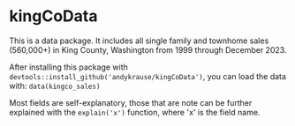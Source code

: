 # kingCoData

This is a data package.  It includes all single family and townhome sales (560,000+) in King County, Washington from 1999 through December 2023.

After installing this package with `devtools::install_github('andykrause/kingCoData')`, you can load the data with: `data(kingco_sales)`

Most fields are self-explanatory, those that are note can be further explained with the `explain('x')` function, where 'x' is the field name. 


